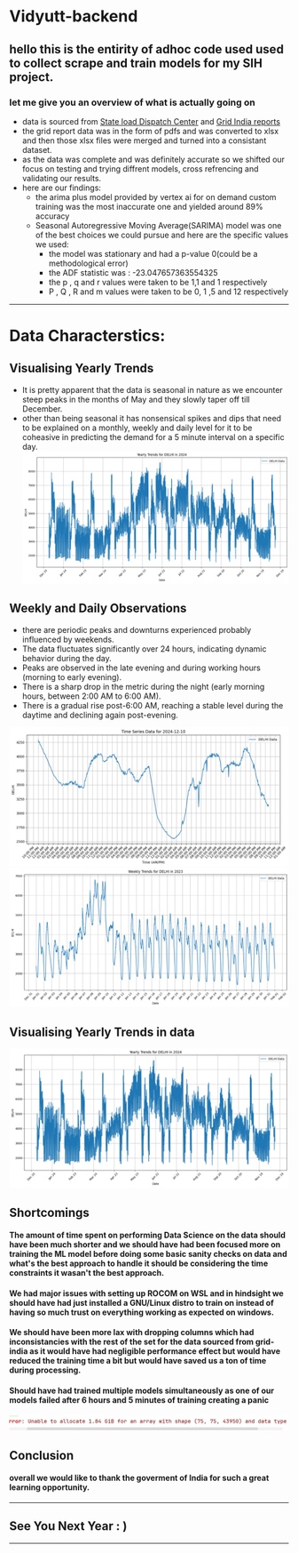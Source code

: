 # Vidyutt-backend

## hello this is the entirity of adhoc code used used to collect scrape and train models for my SIH project.

### let me give you an overview of what is actually going on
- data is sourced from [State load Dispatch Center](https://www.delhisldc.org/Redirect.aspx?Loc=0804) and [Grid India reports](https://report.grid-india.in/index.php?p=Daily+Report%2FPSP+Report) 
- the grid report data was in the form of pdfs and was converted to xlsx and then those xlsx files were merged and turned into a consistant dataset.
- as the data was complete and was definitely accurate so we shifted our focus on testing and trying diffrent models, cross refrencing and validating our results.
- here are our findings:
    - the arima plus model provided by vertex ai for on demand custom training was the most inaccurate one and yielded around 89% accuracy
    - Seasonal Autoregressive Moving Average(SARIMA) model was one of the best choices we could pursue and here are the specific values we used:
        - the model was stationary and had a p-value 0(could be a methodological error)
        - the ADF statistic was : -23.047657363554325
        - the p , q and r values were taken to be 1,1 and 1 respectively
        - P , Q , R and m values were taken to be 0, 1 ,5 and 12 respectively

------------------

# Data Characterstics:
## Visualising Yearly Trends
- It is pretty apparent that the data is seasonal in nature as we encounter steep peaks in the months of May and they slowly taper off till December.
- other than being seasonal it has nonsensical spikes and dips that need to be explained on a monthly, weekly and daily level for it to be coheasive in predicting the demand for a 5 minute interval on a specific day.  
![](output.png)

## Weekly and Daily Observations 
- there are periodic peaks and downturns experienced probably influenced by weekends.
- The data fluctuates significantly over 24 hours, indicating dynamic behavior during the day.
- Peaks are observed in the late evening and during working hours (morning to early evening).
- There is a sharp drop in the metric during the night (early morning hours, between 2:00 AM to 6:00 AM).
- There is a gradual rise post-6:00 AM, reaching a stable level during the daytime and declining again post-evening.

![](output0.png) ![](output1.png)


## Visualising Yearly Trends in data
![](output.png)


## Shortcomings
#### The amount of time spent on performing Data Science on the data should have been much shorter and we should have had been focused more on training the ML model before doing some basic sanity checks on data and what's the best approach to handle it should be considering the time constraints it wasan't the best approach.
#### We had major issues with setting up ROCOM on WSL and in hindsight we should have had just installed a GNU/Linux distro to train on instead of having so much trust on everything working as expected on windows. 
#### We should have been more lax with dropping columns which had inconsistancies with the rest of the set for the data sourced from grid-india as it would have had negligible performance effect but would have reduced the training time a bit but would have saved us a ton of time during processing.
#### Should have had trained multiple models simultaneously as one of our models failed after 6 hours and 5 minutes of training creating a panic

![](pain.png)

## Conclusion 
#### overall we would like to thank the goverment of India for such a great learning opportunity.
-----------
## See You Next Year : )

-----------
